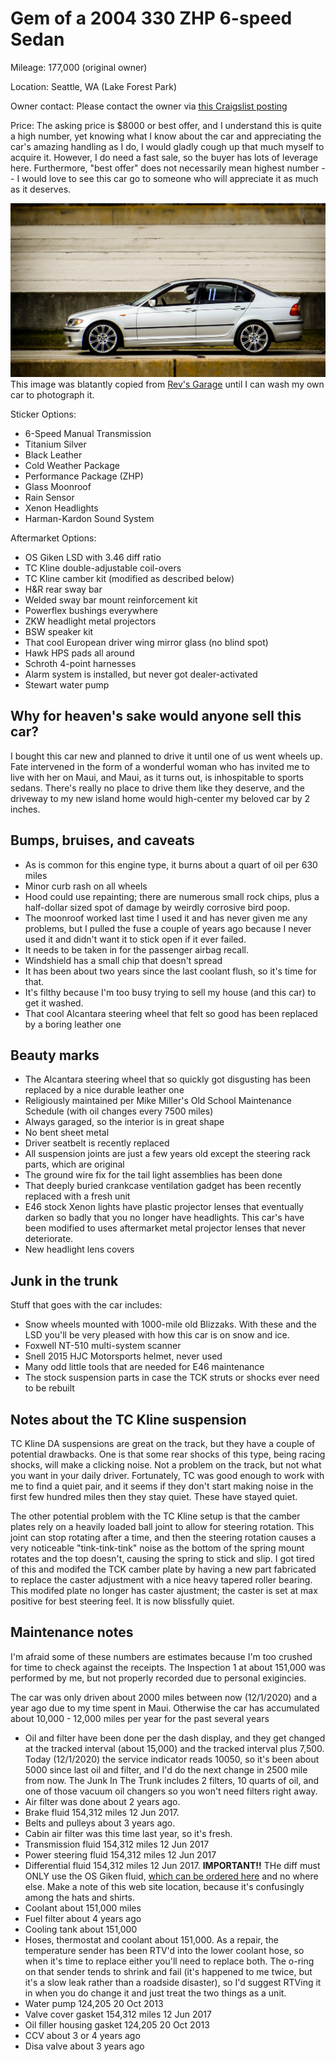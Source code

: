 # Gem of a 2004 330 ZHP 6-speed Sedan

Mileage: 177,000 (original owner)

Location: Seattle, WA (Lake Forest Park)

Owner contact:
Please contact the owner via [this Craigslist posting](https://seattle.craigslist.org/see/cto/d/seattle-2004-bmw-330-zhp/7235581986.html)

Price: The asking price is $8000 or best offer, and I understand this is quite a high number, yet knowing what I know about the car and appreciating the car's amazing handling as I do, I would gladly cough up that much myself to acquire it. However, I do need a fast sale, so the buyer has lots of leverage here. Furthermore, "best offer" does not necessarily mean highest number -- I would love to see this car go to someone who will appreciate it as much as it deserves.

![Just like my car](zhp-pic.jpg)
This image was blatantly copied from [Rev's Garage](https://revsgarage.wordpress.com/2018/05/16/average-joe-car-review-e46-330i-zhp/) until I can wash my own car to photograph it.

Sticker Options:
* 6-Speed Manual Transmission
* Titanium Silver
* Black Leather
* Cold Weather Package
* Performance Package (ZHP)
* Glass Moonroof
* Rain Sensor
* Xenon Headlights
* Harman-Kardon Sound System

Aftermarket Options:
* OS Giken LSD with 3.46 diff ratio
* TC Kline double-adjustable coil-overs
* TC Kline camber kit (modified as described below)
* H&R rear sway bar
* Welded sway bar mount reinforcement kit
* Powerflex bushings everywhere
* ZKW headlight metal projectors
* BSW speaker kit
* That cool European driver wing mirror glass (no blind spot)
* Hawk HPS pads all around
* Schroth 4-point harnesses
* Alarm system is installed, but never got dealer-activated
* Stewart water pump

## Why for heaven's sake would anyone sell this car?

I bought this car new and planned to drive it until one of us went wheels up. Fate intervened in the form of a wonderful woman who has invited me to live with her on Maui, and Maui, as it turns out, is inhospitable to sports sedans. There's really no place to drive them like they deserve, and the driveway to my new island home would high-center my beloved car by 2 inches.

## Bumps, bruises, and caveats
* As is common for this engine type, it burns about a quart of oil per 630 miles
* Minor curb rash on all wheels
* Hood could use repainting; there are numerous small rock chips, plus a half-dollar sized spot of damage by weirdly corrosive bird poop.
* The moonroof worked last time I used it and has never given me any problems, but I pulled the fuse a couple of years ago because I never used it and didn't want it to stick open if it ever failed.
* It needs to be taken in for the passenger airbag recall.
* Windshield has a small chip that doesn't spread
* It has been about two years since the last coolant flush, so it's time for that.
* It's filthy because I'm too busy trying to sell my house (and this car) to get it washed.
* That cool Alcantara steering wheel that felt so good has been replaced by a boring leather one

## Beauty marks
* The Alcantara steering wheel that so quickly got disgusting has been replaced by a nice durable leather one
* Religiously maintained per Mike Miller's Old School Maintenance Schedule (with oil changes every 7500 miles)
* Always garaged, so the interior is in great shape
* No bent sheet metal
* Driver seatbelt is recently replaced
* All suspension joints are just a few years old except the steering rack parts, which are original
* The ground wire fix for the tail light assemblies has been done
* That deeply buried crankcase ventilation gadget has been recently replaced with a fresh unit
* E46 stock Xenon lights have plastic projector lenses that eventually darken so badly that you no longer have headlights. This car's have been modified to uses aftermarket metal projector lenses that never deteriorate.
* New headlight lens covers

## Junk in the trunk
Stuff that goes with the car includes:
* Snow wheels mounted with 1000-mile old Blizzaks. With these and the LSD you'll be very pleased with how this car is on snow and ice.
* Foxwell NT-510 multi-system scanner
* Snell 2015 HJC Motorsports helmet, never used
* Many odd little tools that are needed for E46 maintenance
* The stock suspension parts in case the TCK struts or shocks ever need to be rebuilt

## Notes about the TC Kline suspension
TC Kline DA suspensions are great on the track, but they have a couple of potential drawbacks. One is that some rear shocks of this type, being racing shocks, will make a clicking noise. Not a problem on the track, but not what you want in your daily driver. Fortunately, TC was good enough to work with me to find a quiet pair, and it seems if they don't start making noise in the first few hundred miles then they stay quiet. These have stayed quiet.

The other potential problem with the TC Kline setup is that the camber plates rely on a heavily loaded ball joint to allow for steering rotation. This joint can stop rotating after a time, and then the steering rotation causes a very noticeable "tink-tink-tink" noise as the bottom of the spring mount rotates and the top doesn't, causing the spring to stick and slip. I got tired of this and modifed the TCK camber plate by having a new part fabricated to replace the caster adjustment with a nice heavy tapered roller bearing. This modifed plate no longer has caster ajustment; the caster is set at max positive for best steering feel. It is now blissfully quiet.

## Maintenance notes
I'm afraid some of these numbers are estimates because I'm too crushed for time to check against the receipts. The Inspection 1 at about 151,000 was performed by me, but not properly recorded due to personal exigincies.

The car was only driven about 2000 miles between now (12/1/2020) and a year ago due to my time spent in Maui. Otherwise the car has accumulated about 10,000 - 12,000 miles per year for the past several years

* Oil and filter have been done per the dash display, and they get changed at the tracked interval (about 15,000) and the tracked interval plus 7,500. Today (12/1/2020) the service indicator reads 10050, so it's been about 5000 since last oil and filter, and I'd do the next change in 2500 mile from now. The Junk In The Trunk includes 2 filters, 10 quarts of oil, and one of those vacuum oil changers so you won't need filters right away.
* Air filter was done about 2 years ago.
* Brake fluid 154,312 miles 12 Jun 2017.
* Belts and pulleys about 3 years ago.
* Cabin air filter was this time last year, so it's fresh.
* Transmission fluid 154,312 miles 12 Jun 2017
* Power steering fluid 154,312 miles 12 Jun 2017
* Differential fluid 154,312 miles 12 Jun 2017. **IMPORTANT!!** THe diff must ONLY use the OS Giken fluid, [which can be ordered here](https://osgikenusa.com/products/os011-ka1) and no where else. Make a note of this web site location, because it's confusingly among the hats and shirts.
* Coolant about 151,000 miles
* Fuel filter about 4 years ago
* Cooling tank about 151,000
* Hoses, thermostat and coolant about 151,000. As a repair, the temperature sender has been RTV'd into the lower coolant hose, so when it's time to replace either you'll need to replace both. The o-ring on that sender tends to shrink and fail (it's happened to me twice, but it's a slow leak rather than a roadside disaster), so I'd suggest RTVing it in when you do change it and just treat the two things as a unit.
* Water pump 124,205 20 Oct 2013
* Valve cover gasket 154,312 miles 12 Jun 2017
* Oil filler housing gasket 124,205 20 Oct 2013
* CCV about 3 or 4 years ago
* Disa valve about 3 years ago